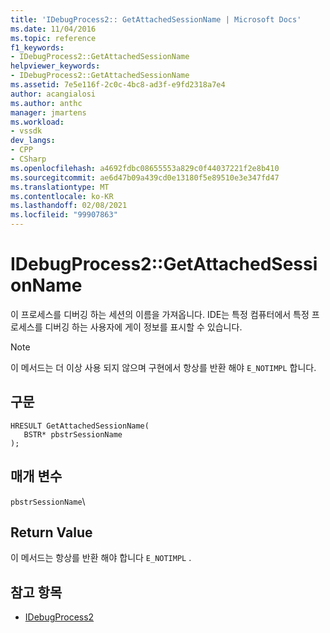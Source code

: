 ```yaml
---
title: 'IDebugProcess2:: GetAttachedSessionName | Microsoft Docs'
ms.date: 11/04/2016
ms.topic: reference
f1_keywords:
- IDebugProcess2::GetAttachedSessionName
helpviewer_keywords:
- IDebugProcess2::GetAttachedSessionName
ms.assetid: 7e5e116f-2c0c-4bc8-ad3f-e9fd2318a7e4
author: acangialosi
ms.author: anthc
manager: jmartens
ms.workload:
- vssdk
dev_langs:
- CPP
- CSharp
ms.openlocfilehash: a4692fdbc08655553a829c0f44037221f2e8b410
ms.sourcegitcommit: ae6d47b09a439cd0e13180f5e89510e3e347fd47
ms.translationtype: MT
ms.contentlocale: ko-KR
ms.lasthandoff: 02/08/2021
ms.locfileid: "99907863"
---
```

# <a name="idebugprocess2getattachedsessionname"></a>IDebugProcess2::GetAttachedSessionName
이 프로세스를 디버깅 하는 세션의 이름을 가져옵니다. IDE는 특정 컴퓨터에서 특정 프로세스를 디버깅 하는 사용자에 게이 정보를 표시할 수 있습니다.

> [!NOTE]
> 이 메서드는 더 이상 사용 되지 않으며 구현에서 항상를 반환 해야 `E_NOTIMPL` 합니다.

## <a name="syntax"></a>구문

```
HRESULT GetAttachedSessionName(
   BSTR* pbstrSessionName
);
```

## <a name="parameters"></a>매개 변수
`pbstrSessionName`\

## <a name="return-value"></a>Return Value
 이 메서드는 항상를 반환 해야 합니다 `E_NOTIMPL` .

## <a name="see-also"></a>참고 항목
- [IDebugProcess2](../../../extensibility/debugger/reference/idebugprocess2.md)
